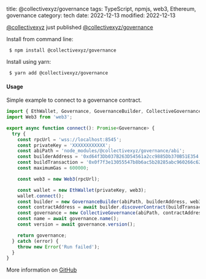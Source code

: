 title: @collectivexyz/governance
tags: TypeScript, npmjs, web3, Ethereum, governance
category: tech
date: 2022-12-13
modified: 2022-12-13

[@collectivexyz](https://collective.xyz) just published [@collectivexyz/governance](https://github.com/collectivexyz/governance/pkgs/npm/governance)

Install from command line:

```
 $ npm install @collectivexyz/governance
```

Install using yarn:

```
 $ yarn add @collectivexyz/governance
```

#### Usage

Simple example to connect to a governance contract.

```ts
import { EthWallet, Governance, GovernanceBuilder, CollectiveGovernance } from '@collectivexyz/governance';
import Web3 from 'web3';

export async function connect(): Promise<Governance> {
  try {
    const rpcUrl = 'wss://localhost:8545';
    const privateKey = 'XXXXXXXXXXXX';
    const abiPath = 'node_modules/@collectivexyz/governance/abi';
    const builderAddress = '0xd64f3Db037B263D54561a2cc9885Db370B51E354';
    const buildTransaction = '0x0f7f3e13055547b8b6ac5b28285abc960266c6297094ab451ca9de318cbf5906';    
    const maximumGas = 600000;

    const web3 = new Web3(rpcUrl);

    const wallet = new EthWallet(privateKey, web3);
    wallet.connect();
    const builder = new GovernanceBuilder(abiPath, builderAddress, web3, wallet, maximumGas);
    const contractAddress = await builder.discoverContract(buildTransaction);
    const governance = new CollectiveGovernance(abiPath, contractAddress.governanceAddress, web3, wallet, maximumGas);
    const name = await governance.name();
    const version = await governance.version();

    return governance;
  } catch (error) {
    throw new Error('Run failed');
  }
}
```

More information on [GitHub](https://github.com/collectivexyz/governance)
